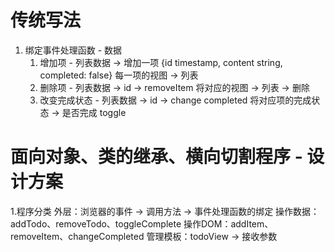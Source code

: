 # 传统写法
  1. 绑定事件处理函数 - 数据
     1. 增加项 - 列表数据 -> 增加一项
        {id timestamp, content string, completed: false}
        每一项的视图 -> 列表
     2. 删除项 - 列表数据 -> id -> removeItem
        将对应的视图 -> 列表 -> 删除
     3. 改变完成状态 - 列表数据 -> id -> change completed
        将对应项的完成状态 -> 是否完成 toggle

# 面向对象、类的继承、横向切割程序 - 设计方案
  1.程序分类
    外层：浏览器的事件 -> 调用方法 -> 事件处理函数的绑定
    操作数据：addTodo、removeTodo、toggleComplete
    操作DOM：addItem、removeItem、changeCompleted
    管理模板：todoView -> 接收参数

        
